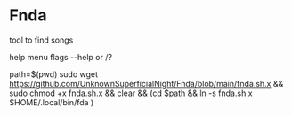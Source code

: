 # Fnda
tool to find songs

help menu flags --help or /?

path=$(pwd)
sudo wget https://github.com/UnknownSuperficialNight/Fnda/blob/main/fnda.sh.x && sudo chmod +x fnda.sh.x && clear && (cd $path && ln -s fnda.sh.x $HOME/.local/bin/fda )
